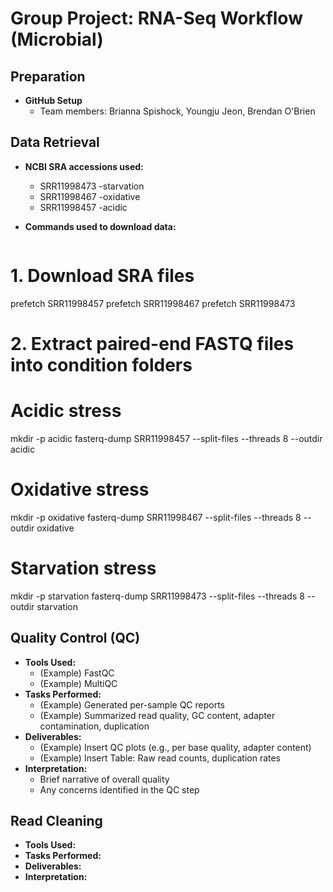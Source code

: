 # Group Project: RNA-Seq Workflow (Microbial)

## Preparation
- **GitHub Setup**
  - Team members: Brianna Spishock, Youngju Jeon, Brendan O'Brien 

## Data Retrieval
- **NCBI SRA accessions used:**
  - SRR11998473 -starvation
  - SRR11998467 -oxidative
  - SRR11998457 -acidic


- **Commands used to download data:**
  ```bash

# 1. Download SRA files
prefetch SRR11998457
prefetch SRR11998467
prefetch SRR11998473

# 2. Extract paired-end FASTQ files into condition folders

# Acidic stress
mkdir -p acidic
fasterq-dump SRR11998457 --split-files --threads 8 --outdir acidic

# Oxidative stress
mkdir -p oxidative
fasterq-dump SRR11998467 --split-files --threads 8 --outdir oxidative

# Starvation stress
mkdir -p starvation
fasterq-dump SRR11998473 --split-files --threads 8 --outdir starvation


## Quality Control (QC)
- **Tools Used:** 
  - (Example) FastQC
  - (Example) MultiQC
- **Tasks Performed:**  
  - (Example) Generated per-sample QC reports  
  - (Example) Summarized read quality, GC content, adapter contamination, duplication  
- **Deliverables:**  
  - (Example) Insert QC plots (e.g., per base quality, adapter content)  
  - (Example) Insert Table: Raw read counts, duplication rates  
- **Interpretation:**  
  - Brief narrative of overall quality  
  - Any concerns identified in the QC step  

## Read Cleaning
- **Tools Used:** 
- **Tasks Performed:**  
- **Deliverables:**  
- **Interpretation:**  


